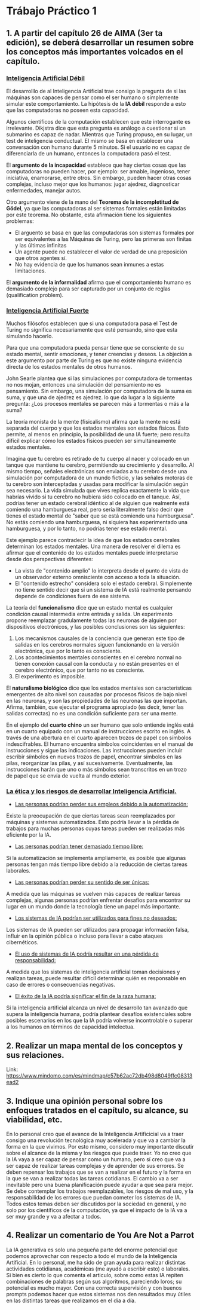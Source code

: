 # Trábajo Práctico 1

## 1. A partir del capítulo 26 de AIMA  (3er ta edición), se deberá desarrollar un resumen sobre los conceptos más importantes volcados en el capítulo.

<h3 style="text-decoration:underline"> Inteligencia Artificial Débil </h3>

El desarrolllo de al Inteligencia Artificial trae consigo la pregunta de si las máquinas son capaces de pensar como el ser humano o simplemente simular este comportamiento. La hipótesis de la **IA débil** responde a esto que las computadoras no poseen esta capacidad.

Algunos cientificos de la computación establecen que este interrogante es irrelevante. Dikjstra dice que esta pregunta es análogo a cuestionar si un submarino es capaz de nadar.
Mientras que Turing propuso, en su lugar, un test de inteligencia conductual. El mismo se basa en establecer una conversación con humano durante 5 minutos. Si el usuario no es capaz de diferenciarla de un humano, entonces la computadora pasó el test. 

El **argumento de la incapacidad** establece que hay ciertas cosas que las computadoras no pueden hacer, por ejemplo: ser amable, ingenioso, tener iniciativa, enamorarse, entre otros.
Sin embargo, pueden hacer otras cosas complejas, incluso mejor que los humanos: jugar ajedrez, diagnosticar enfermedades, manejar autos. 

Otro argumento viene de la mano del **Teorema de la incompletitud de Gödel**, ya que las computadoras al ser sistemas formales están limitadas por este teorema. No obstante, esta afirmación tiene los siguientes problemas:
- El arguento se basa en que las computadoras son sistemas formales por ser equivalentes a las Máquinas de Turing, pero las primeras son finitas y las últimas infinitas
- Un agente puede no establecer el valor de verdad de una preposición que otros agentes sí.
- No hay evidencia de que los humanos sean inmunes a estas limitaciones.

El **argumento de la informalidad** afirma que el comportamiento humano es demasiado complejo para ser capturado por un conjunto de reglas (qualification problem).

<h3 style="text-decoration:underline"> Inteligencia Artificial Fuerte </h3>

Muchos filósofos establecen que si una computadora pasa el Test de Turing no significa necesariamente que esté pensando, sino que esta simulando hacerlo.

Para que una computadora pueda pensar tiene que se consciente de su estado mental, sentir emociones, y tener creencias y deseos. La objeción a este argumento por parte de Turing es que no existe ninguna evidencia directa de los estados mentales de otros humanos.

John Searle plantea que si las simulaciones por computadora de tormentas no nos mojan, entonces una simulación del pensamiento no es pensamiento. Sin embargo, una simulación por computadora de la suma es suma, y que una de ajedrez es ajedrez. lo que da lugar a la siguiente pregunta: ¿Los procesos mentales se parecen más a tormentas o más a la suma?

La teoría monista de la mente (fisicalismo) afirma que la mente no está separada del cuerpo y  que los estados mentales son estados físicos. Esto permite, al menos en principio, la posibilidad de una IA fuerte; pero resulta difícil explicar cómo los estados físicos pueden ser simultáneamente estados mentales.

Imagina que tu cerebro es retirado de tu cuerpo al nacer y colocado en un tanque que mantiene tu cerebro, permitiendo su crecimiento y desarrollo. Al mismo tiempo, señales electrónicas son enviadas a tu cerebro desde una simulación por computadora de un mundo ficticio, y las señales motoras de tu cerebro son interceptadas y usadas para modificar la simulación según sea necesario. La vida simulada que vives replica exactamente la vida que habrías vivido si tu cerebro no hubiera sido colocado en el tanque. Así, podrías tener un estado cerebral idéntico al de alguien que realmente está comiendo una hamburguesa real, pero sería literalmente falso decir que tienes el estado mental de "saber que se está comiendo una hamburguesa". No estás comiendo una hamburguesa, ni siquiera has experimentado una hamburguesa, y por lo tanto, no podrías tener ese estado mental.

Este ejemplo parece contradecir la idea de que los estados cerebrales determinan los estados mentales. Una manera de resolver el dilema es afirmar que el contenido de los estados mentales puede interpretarse desde dos perspectivas diferentes:

- La vista de "contenido amplio" lo interpreta desde el punto de vista de un observador externo omnisciente con acceso a toda la situación.
- El "contenido estrecho" considera solo el estado cerebral. Simplemente no tiene sentido decir que si un sistema de IA está realmente pensando depende de condiciones fuera de ese sistema.


La teoría del **funcionalismo** dice que un estado mental es cualquier condición causal intermedia entre entrada y salida. Un experimento propone reemplazar gradulamente todas las neuronas de alguien por dispositivos electrónicos, y las posibles conclusiones son las siguientes:

1. Los mecanismos causales de la conciencia que generan este tipo de salidas en los cerebros normales siguen funcionando en la versión electrónica, que por lo tanto es consciente.
2. Los acontecimientos mentales conscientes en el cerebro normal no tienen conexión causal con la conducta y no están presentes en el cerebro electrónico, que por tanto no es consciente.
3. El experimento es imposible.

El **naturalismo biológico** dice que los estados mentales son características emergentes de alto nivel son causadas por procesos físicos de bajo nivel en las neuronas, y son las propiedades de las neuronas las que importan. Afirma, también, que ejecutar el programa apropiado (es decir, tener las salidas correctas) no es una condición suficiente para ser una mente.

En el ejemplo del **cuarto chino** un ser humano que solo entiende inglés está en un cuarto equipado con un manual de instrucciones escrito en inglés. A través de una abertura en el cuarto aparecen trozos de papel con símbolos indescifrables. El  humano encuentra símbolos coincidentes en el manual de instrucciones y sigue las indicaciones. Las instrucciones pueden incluir escribir símbolos en nuevos trozos de papel, encontrar símbolos en las pilas, reorganizar las pilas, y así sucesivamente. Eventualmente, las instrucciones harán que uno o más símbolos sean transcritos en un trozo de papel que se envía de vuelta al mundo exterior.


<h3 style="text-decoration:underline"> La ética y los riesgos de desarrollar Inteligencia Artificial. </h3>

- <p style="text-decoration:underline"> Las personas podrían perder sus empleos debido a la automatización:</p> 
Existe la preocupación de que ciertas tareas sean reemplazados por máquinas y sistemas automatizados. Esto podría llevar a la pérdida de trabajos para muchas personas cuyas tareas pueden ser realizadas más eficiente por la IA.

- <p style="text-decoration:underline"> Las personas podrían tener demasiado tiempo libre:</p>
Si la automatización se implementa ampliamente, es posible que algunas personas tengan más tiempo libre debido a la reducción de ciertas tareas laborales. 

- <p style="text-decoration:underline"> Las personas podrían perder su sentido de ser únicas:</p> 
A medida que las máquinas se vuelven más capaces de realizar tareas complejas, algunas personas podrían enfrentar desafíos para encontrar su lugar en un mundo donde la tecnología tiene un papel más importante.

- <p style="text-decoration:underline"> Los sistemas de IA podrían ser utilizados para fines no deseados:</p> 
Los sistemas de IA pueden ser utilizados para propagar información falsa, influir en la opinión pública o incluso para llevar a cabo ataques cibernéticos. 

- <p style="text-decoration:underline"> El uso de sistemas de IA podría resultar en una pérdida de responsabilidad:</p>
A medida que los sistemas de inteligencia artificial toman decisiones y realizan tareas, puede resultar difícil determinar quién es responsable en caso de errores o consecuencias negativas. 

- <p style="text-decoration:underline"> El éxito de la IA podría significar el fin de la raza humana:</p>
Si la inteligencia artificial alcanza un nivel de desarrollo tan avanzado que supera la inteligencia humana, podría plantear desafíos existenciales sobre posibles escenarios en los que la IA podría volverse incontrolable o superar a los humanos en términos de capacidad intelectua.

## 2. Realizar un mapa mental de los conceptos y sus relaciones.
Link: https://www.mindomo.com/es/mindmap/c57b62ac72db498d8049ffc08313ead2

## 3. Indique una opinión personal sobre los enfoques tratados en el capítulo, su alcance, su viabilidad, etc.

En lo personal creo que el avance de la Inteligencia Artificicial va a traer consigo una revolución tecnológica muy acelerada y que va a cambiar la forma en la que vivimos. Por esto mismo, considero muy importante discutir sobre el alcance de la misma y los riesgos que puede traer.
Yo no creo que la IA vaya a ser capaz de pensar como un humano, pero sí creo que va a ser capaz de realizar tareas complejas y de aprender de sus errores. Se deben repensar los trabajos que se van a realizar en el futuro y la forma en la que se van a realizar todas las tareas cotidianas. 
El cambio va a ser inevitable pero una buena planificación puede ayudar a que sea para mejor. Se debe contemplar los trabajos reemplazables, los riesgos de mal uso, y la responsabilidad de los errores que puedan cometer los sistemas de IA.
Todos estos temas deben ser discutidos por la sociedad en general, y no solo por los científicos de la computación, ya que el impacto de la IA va a ser muy grande y va a afectar a todos.

## 4. Realizar un comentario de You Are Not a Parrot
La IA generativa es solo una pequeña parte del enorme potencial que podemos aprovechar con respecto a todo el mundo de la Inteligencia Artificial. En lo personal, me ha sido de gran ayuda para realizar distintas actividades cotidianas, académicas (me ayudó a escribir esto) o laborales. 
Si bien es cierto lo que comenta el articulo, sobre como estas IA repiten combinaciones de palabras según sus algoritmos, pareciendo loros; su potencial es mucho mayor. Con una correcta supervisión y con buenos prompts podemos hacer que estos sistemas nos den resultados muy útiles en las distintas tareas que realizamos en el día a día.